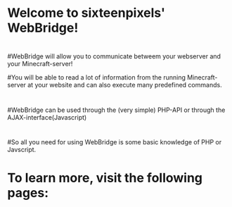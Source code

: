 #   Welcome to sixteenpixels' WebBridge!
#
#WebBridge will allow you to communicate betweem
your webserver and your Minecraft-server!

#You will be able to read a lot of information
from the running Minecraft-server at your
website and can also execute many predefined
commands.
#
#WebBridge can be used through the (very simple)
PHP-API or through the AJAX-interface(Javascript)
#
#So all you need for using WebBridge is some
basic knowledge of PHP or Javscript.
#
#   To learn more, visit the following pages:

